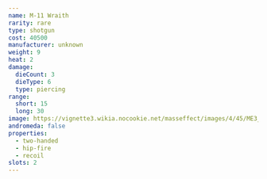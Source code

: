 ```yaml
---
name: M-11 Wraith
rarity: rare
type: shotgun
cost: 40500
manufacturer: unknown
weight: 9
heat: 2
damage:
  dieCount: 3
  dieType: 6
  type: piercing
range:
  short: 15
  long: 30
image: https://vignette3.wikia.nocookie.net/masseffect/images/4/45/ME3_Wraith_Shotgun.png/revision/latest?cb=20120317200422
andromeda: false
properties:
  - two-handed
  - hip-fire
  - recoil
slots: 2
---
```

